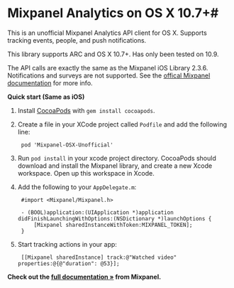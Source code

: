 # Mixpanel Analytics on OS X 10.7+#

This is an unofficial Mixpanel Analytics API client for OS X. Supports tracking events, people, and push notifications.

This library supports ARC and OS X 10.7+. Has only been tested on 10.9.

The API calls are exactly the same as the Mixpanel iOS Library 2.3.6. Notifications and surveys are not supported. See the [offical Mixpanel documentation](https://mixpanel.com/help/reference/ios) for more info.

**Quick start (Same as iOS)**

1. Install [CocoaPods](http://cocoapods.org/) with `gem install cocoapods`.
2. Create a file in your XCode project called `Podfile` and add the following line:

        pod 'Mixpanel-OSX-Unofficial'

3. Run `pod install` in your xcode project directory. CocoaPods should download and
install the Mixpanel library, and create a new Xcode workspace. Open up this workspace in Xcode.
4. Add the following to your `AppDelegate.m`:

        #import <Mixpanel/Mixpanel.h>

        - (BOOL)application:(UIApplication *)application didFinishLaunchingWithOptions:(NSDictionary *)launchOptions {
            [Mixpanel sharedInstanceWithToken:MIXPANEL_TOKEN];
        }

5. Start tracking actions in your app:

        [[Mixpanel sharedInstance] track:@"Watched video" properties:@{@"duration": @53}];

**Check out the [full documentation »](https://mixpanel.com/help/reference/ios) from Mixpanel.**
